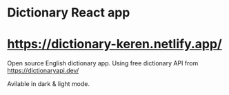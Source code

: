 # Dictionary React app

# https://dictionary-keren.netlify.app/

Open source English dictionary app.
Using free dictionary API from https://dictionaryapi.dev/

Avilable in dark & light mode.
